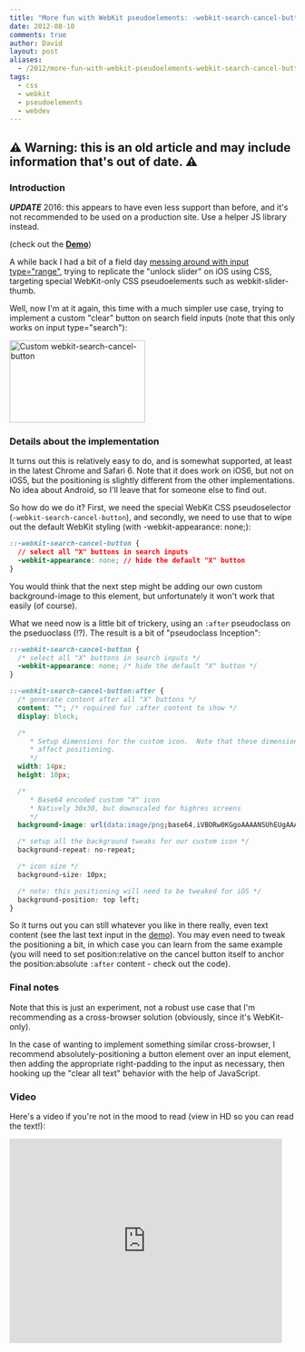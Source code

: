 ```yaml
---
title: "More fun with WebKit pseudoelements: -webkit-search-cancel-button (or: Pseudoclass Inception)"
date: 2012-08-10
comments: true
author: David
layout: post
aliases:
  - /2012/more-fun-with-webkit-pseudoelements-webkit-search-cancel-button-or-pseudoclass-inception/
tags:
  - css
  - webkit
  - pseudoelements
  - webdev
---
```


## ⚠️ Warning: this is an old article and may include information that's out of date. ⚠️

### Introduction

**_UPDATE_** 2016: this appears to have even less support than before, and it's not recommended to be used on a production site. Use a helper JS library instead.</p>

(check out the **[Demo][1]**)

A while back I had a bit of a field day [messing around with input type="range"][2], trying to replicate the "unlock slider" on iOS using CSS, targeting special WebKit-only CSS pseudoelements such as webkit-slider-thumb.

Well, now I'm at it again, this time with a much simpler use case, trying to implement a custom "clear" button on search field inputs (note that this only works on input type="search"):

[<img src="http://davidbcalhoun.com/wp-content/uploads/2012/08/custom-webkit-search-cancel-button.png" alt="Custom webkit-search-cancel-button" title="Custom webkit-search-cancel-button" width="239" height="145" class="aligncenter size-full wp-image-914" />][1]

### Details about the implementation

It turns out this is relatively easy to do, and is somewhat supported, at least in the latest Chrome and Safari 6. Note that it does work on iOS6, but not on iOS5, but the positioning is slightly different from the other implementations. No idea about Android, so I'll leave that for someone else to find out.

So how do we do it? First, we need the special WebKit CSS pseudoselector (`-webkit-search-cancel-button`), and secondly, we need to use that to wipe out the default WebKit styling (with -webkit-appearance: none;):

```css
::-webkit-search-cancel-button {
  // select all "X" buttons in search inputs
  -webkit-appearance: none; // hide the default "X" button
}
```

You would think that the next step might be adding our own custom background-image to this element, but unfortunately it won't work that easily (of course).

What we need now is a little bit of trickery, using an `:after` pseudoclass on the pseduoclass (!?). The result is a bit of "pseudoclass Inception":

```css
::-webkit-search-cancel-button {
  /* select all "X" buttons in search inputs */
  -webkit-appearance: none; /* hide the default "X" button */
}

::-webkit-search-cancel-button:after {
  /* generate content after all "X" buttons */
  content: ""; /* required for :after content to show */
  display: block;

  /*
     * Setup dimensions for the custom icon.  Note that these dimensions seem to
     * affect positioning.
     */
  width: 14px;
  height: 10px;

  /*
     * Base64 encoded custom "X" icon
     * Natively 30x30, but downscaled for highres screens
     */
  background-image: url(data:image/png;base64,iVBORw0KGgoAAAANSUhEUgAAAB4AAAAeCAYAAAA7MK6iAAAAn0lEQVR42u3UMQrDMBBEUZ9WfQqDmm22EaTyjRMHAlM5K+Y7lb0wnUZPIKHlnutOa+25Z4D++MRBX98MD1V/trSppLKHqj9TTBWKcoUqffbUcbBBEhTjBOV4ja4l4OIAZThEOV6jHO8ARXD+gPPvKMABinGOrnu6gTNUawrcQKNCAQ7QeTxORzle3+sDfjJpPCqhJh7GixZq4rHcc9l5A9qZ+WeBhgEuAAAAAElFTkSuQmCC);

  /* setup all the background tweaks for our custom icon */
  background-repeat: no-repeat;

  /* icon size */
  background-size: 10px;

  /* note: this positioning will need to be tweaked for iOS */
  background-position: top left;
}
```

So it turns out you can still whatever you like in there really, even text content (see the last text input in the [demo][1]). You may even need to tweak the positioning a bit, in which case you can learn from the same example (you will need to set position:relative on the cancel button itself to anchor the position:absolute `:after` content - check out the code).

### Final notes

Note that this is just an experiment, not a robust use case that I'm recommending as a cross-browser solution (obviously, since it's WebKit-only).

In the case of wanting to implement something similar cross-browser, I recommend absolutely-positioning a button element over an input element, then adding the appropriate right-padding to the input as necessary, then hooking up the "clear all text" behavior with the help of JavaScript.

### Video

Here's a video if you're not in the mood to read (view in HD so you can read the text!):

<iframe width="480" height="360" src="https://www.youtube.com/embed/3wyWJKJuo4o" frameborder="0" allowfullscreen></iframe>

[1]: https://www.davidbcalhoun.com/a/_old%20mobile%20tests/webkit-search-cancel-button.html
[2]: https://www.davidbcalhoun.com/2011/implementing-iphone-slider-unlock-with-input-type-range
